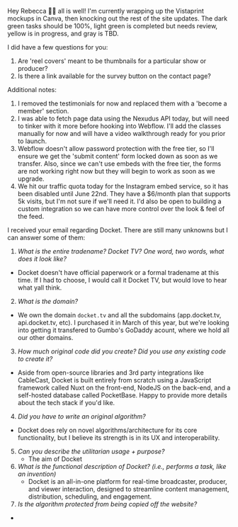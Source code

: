 Hey Rebecca 👋🏾 all is well! I'm currently wrapping up the Vistaprint mockups in Canva, then knocking out the rest of the site updates.
The dark green tasks should be 100%, light green is completed but needs review, yellow is in progress, and gray is TBD.

I did have a few questions for you:

1. Are 'reel covers' meant to be thumbnails for a particular show or producer?
2. Is there a link available for the survey button on the contact page?

Additional notes:

1. I removed the testimonials for now and replaced them with a 'become a member' section.
2. I was able to fetch page data using the Nexudus API today, but will need to tinker with it more before hooking into Webflow. I'll add the classes manually for now and will have a video walkthrough ready for you prior to launch.
3. Webflow doesn't allow password protection with the free tier, so I'll ensure we get the 'submit content' form locked down as soon as we transfer. Also, since we can't use embeds with the free tier, the forms are not working right now but they will begin to work as soon as we upgrade.
4. We hit our traffic quota today for the Instagram embed service, so it has been disabled until June 22nd. They have a $6/month plan that supports 5k visits, but I'm not sure if we'll need it. I'd also be open to building a custom integration so we can have more control over the look & feel of the feed.

I received your email regarding Docket. There are still many unknowns but I can answer some of them:

1. _What is the entire tradename? Docket TV? One word, two words, what does it look like?_

- Docket doesn't have official paperwork or a formal tradename at this time. If I had to choose, I would call it Docket TV, but would love to hear what yall think.

2. _What is the domain?_

- We own the domain `docket.tv` and all the subdomains (app.docket.tv, api.docket.tv, etc). I purchased it in March of this year, but we're looking into getting it transfered to Gumbo's GoDaddy acount, where we hold all our other domains.

3. _How much original code did you create? Did you use any existing code to create it?_

- Aside from open-source libraries and 3rd party integrations like CableCast, Docket is built entirely from scratch using a JavaScript framework called Nuxt on the front-end, NodeJS on the back-end, and a self-hosted database called PocketBase. Happy to provide more details about the tech stack if you'd like.

4. _Did you have to write an original algorithm?_

- Docket does rely on novel algorithms/architecture for its core functionality, but I believe its strength is in its UX and interoperability.

5. _Can you describe the utilitarian usage + purpose?_
   - The aim of Docket
6. _What is the functional description of Docket? (i.e., performs a task, like an invention)_
   - Docket is an all-in-one platform for real-time broadcaster, producer, and viewer interaction, designed to streamline content management, distribution, scheduling, and engagement.
7. _Is the algorithm protected from being copied off the website?_

-
